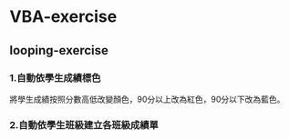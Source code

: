 # VBA-exercise
## looping-exercise
### 1.自動依學生成績標色
將學生成績按照分數高低改變顏色，90分以上改為紅色，90分以下改為藍色。
### 2.自動依學生班級建立各班級成績單
